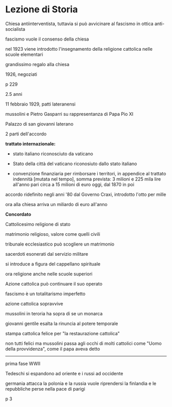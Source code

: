 # Lezione di Storia

Chiesa antiinterventista, tuttavia si può avvicinare al fascismo in ottica anti-socialista

fascismo vuole il consenso della chiesa

nel 1923 viene introdotto l'insegnamento della religione cattolica nelle scuole elementari

grandissimo regalo alla chiesa


1926, negoziati

p 229 

2.5 anni

11 febbraio 1929, patti lateranensi

mussolini e Pietro Gasparri su rappresentanza di Papa Pio XI

Palazzo di san giovanni laterano

2 parti dell'accordo

**trattato internazionale:**
* stato italiano riconosciuto da vaticano
* Stato della città del vaticano riconosiuto dallo stato italiano

* convenzione finanziaria per rimborsare i territori, in appendice al trattato
indennità [mutata nel tempo], somma prevista: 3 milioni e 225 mila lire all'anno pari circa a 15 milioni di euro oggi, dal 1870 in poi


accordo ridefinito negli anni '80 dal Governo Craxi, introdotto l'otto per mille

ora alla chiesa arriva un miliardo di euro all'anno

**Concordato**

Cattolicesimo religione di stato

matrimonio religioso, valore come quelli civili

tribunale ecclesiastico può scogliere un matrimonio

sacerdoti esonerati dal servizio militare


si introduce a figura del cappellano spirituale

ora religione anche nelle scuole superiori

Azione cattolica può continuare il suo operato


fascismo è un totalitarismo imperfetto

azione cattolica sopravvive

mussolini in teroria ha sopra di se un monarca

giovanni gentile esalta la rinuncia al potere temporale

stampa cattolica felice per "la restaurazione cattolica"

non tutti felici ma mussolini passa agli occhi di molti cattolici come "Uomo della provvidenza", come il papa aveva detto

---

prima fase WWII

Tedeschi si espandono ad oriente e i russi ad occidente


germania attacca la polonia e la russia vuole riprendersi la finlandia e le repubbliche perse nella pace di parigi

p 3
<!--stackedit_data:
eyJoaXN0b3J5IjpbLTE3MTcxMzIzNTEsMzU4NjExMjk3LC0xND
M4NDE4NTE4LDE4MTczODE4MTBdfQ==
-->